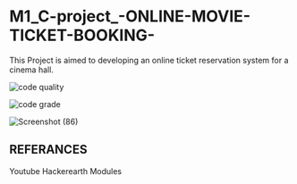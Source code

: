 # M1_C-project_-ONLINE-MOVIE-TICKET-BOOKING-
This Project is aimed to developing an online ticket reservation system for a cinema hall. 

![code quality](https://api.codiga.io/project/31173/score/svg)

![code grade](https://api.codiga.io/project/31173/status/svg)

![Screenshot (86)](https://user-images.githubusercontent.com/63446991/153629655-d698ce2e-38c1-4d70-a05d-24764d4555ed.png)

## REFERANCES
  Youtube
  Hackerearth
  Modules
